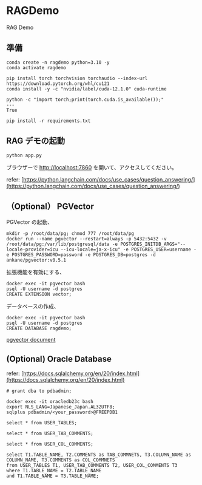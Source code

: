 # RAGDemo
RAG Demo

## 準備

```
conda create -n ragdemo python=3.10 -y
conda activate ragdemo
```

```
pip install torch torchvision torchaudio --index-url https://download.pytorch.org/whl/cu121
conda install -y -c "nvidia/label/cuda-12.1.0" cuda-runtime

python -c "import torch;print(torch.cuda.is_available());"
---
True
```

```
pip install -r requirements.txt
```

## RAG デモの起動

```
python app.py
```

ブラウザーで [http://localhost:7860](http://localhost:7860) を開いて、アクセスしてください。

refer: [https://python.langchain.com/docs/use_cases/question_answering/](https://python.langchain.com/docs/use_cases/question_answering/)


## （Optional） PGVector

PGVector の起動、

```
mkdir -p /root/data/pg; chmod 777 /root/data/pg
docker run --name pgvector --restart=always -p 5432:5432 -v /root/data/pg:/var/lib/postgresql/data -e POSTGRES_INITDB_ARGS="--locale-provider=icu --icu-locale=ja-x-icu" -e POSTGRES_USER=username -e POSTGRES_PASSWORD=password -e POSTGRES_DB=postgres -d ankane/pgvector:v0.5.1
```

拡張機能を有効にする、

```
docker exec -it pgvector bash
psql -U username -d postgres
CREATE EXTENSION vector;
```

データベースの作成、

```
docker exec -it pgvector bash
psql -U username -d postgres
CREATE DATABASE ragdemo;
```

[pgvector document](https://github.com/pgvector/pgvector)

## (Optional) Oracle Database

refer: [https://docs.sqlalchemy.org/en/20/index.html](https://docs.sqlalchemy.org/en/20/index.html)

```
# grant dba to pdbadmin;
```

```
docker exec -it oracledb23c bash
export NLS_LANG=Japanese_Japan.AL32UTF8;
sqlplus pdbadmin/<your_password>@FREEPDB1
```

```
select * from USER_TABLES;

select * from USER_TAB_COMMENTS;

select * from USER_COL_COMMENTS;
```

```
select T1.TABLE_NAME, T2.COMMENTS as TAB_COMMNETS, T3.COLUMN_NAME as COLUMN_NAME, T3.COMMENTS as COL_COMMNETS
from USER_TABLES T1, USER_TAB_COMMENTS T2, USER_COL_COMMENTS T3
where T1.TABLE_NAME = T2.TABLE_NAME
and T1.TABLE_NAME = T3.TABLE_NAME;
```